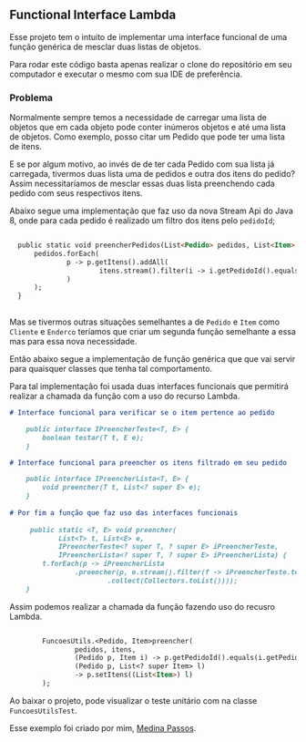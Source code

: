 ## Functional Interface Lambda

Esse projeto tem o intuito de implementar uma interface funcional de uma função genérica de mesclar duas listas de objetos.

Para rodar este código basta apenas realizar o clone do repositório em seu computador e executar o mesmo com sua IDE de preferência.

### Problema

Normalmente sempre temos a necessidade de carregar uma lista de objetos que em cada objeto pode conter inúmeros objetos e até uma lista de objetos. Como exemplo, posso citar um Pedido que pode ter uma lista de itens.

E se por algum motivo, ao invés de de ter cada Pedido com sua lista já carregada, tivermos duas lista uma de pedidos e outra dos itens do pedido? Assim necessitaríamos de mesclar essas duas lista preenchendo cada pedido com seus respectivos itens.   

Abaixo segue uma implementação que faz uso da nova Stream Api do Java 8, onde para cada pedido é realizado um filtro dos itens pelo `pedidoId`;

```markdown

  public static void preencherPedidos(List<Pedido> pedidos, List<Item> itens) {
      pedidos.forEach(
              p -> p.getItens().addAll(
                      itens.stream().filter(i -> i.getPedidoId().equals(p.getPedidoId())).collect(Collectors.toList())
              )
      );
  }
  
```

Mas se tivermos outras situações semelhantes a de `Pedido` e `Item` como `Cliente` e `Enderco` teríamos que criar um segunda função semelhante a essa mas para essa nova necessidade.

Então abaixo segue a implementação  de função genérica que que vai servir para quaisquer classes que tenha tal comportamento.

Para tal implementação foi usada duas interfaces funcionais que permitirá realizar a chamada da função com a uso do recurso Lambda.

```markdown
# Interface funcional para verificar se o item pertence ao pedido

    public interface IPreencherTeste<T, E> {
        boolean testar(T t, E e);
    }

# Interface funcional para preencher os itens filtrado em seu pedido

    public interface IPreencherLista<T, E> {
        void preencher(T t, List<? super E> e);
    }
 
# Por fim a função que faz uso das interfaces funcionais
 
     public static <T, E> void preencher(
            List<T> t, List<E> e,
            IPreencherTeste<? super T, ? super E> iPreencherTeste,
            IPreencherLista<? super T, ? super E> iPreencherLista) {
        t.forEach(p -> iPreencherLista
                .preencher(p, e.stream().filter(f -> iPreencherTeste.testar(p, f))
                        .collect(Collectors.toList())));
    }
```

Assim podemos realizar a chamada da função fazendo uso do recusro Lambda.

```markdown

        FuncoesUtils.<Pedido, Item>preencher(
                pedidos, itens,
                (Pedido p, Item i) -> p.getPedidoId().equals(i.getPedidoId()),
                (Pedido p, List<? super Item> l)
                -> p.setItens((List<Item>) l)
        );

```

Ao baixar o projeto, pode visualizar o teste unitário com na classe `FuncoesUtilsTest`.

Esse exemplo foi criado por mim, [Medina Passos](http://medinapassos.com.br).

